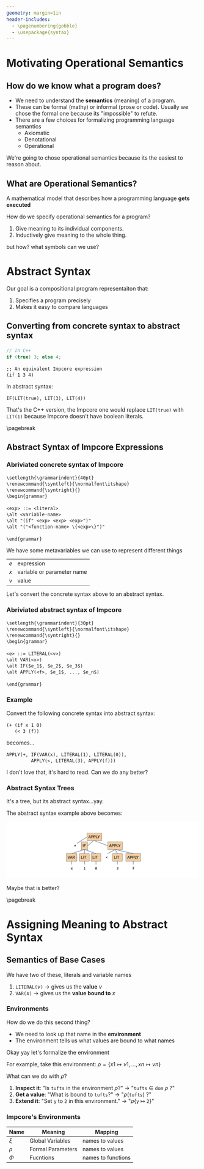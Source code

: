 ```yaml
---
geometry: margin=1in
header-includes:
  - \pagenumbering{gobble}
  - \usepackage{syntax}
---
```


# Motivating Operational Semantics

## How do we know what a program does?

- We need to understand the **semantics** (meaning) of a program.
- These can be formal (mathy) or informal (prose or code). Usually we chose the formal one because its "impossible" to refute.
- There are a few choices for formalizing programming language semantics
  - Axiomatic
  - Denotational
  - Operational

We're going to chose operational semantics because its the easiest to reason about.

## What are Operational Semantics?

A mathematical model that describes how a programming language **gets executed**

How do we specify operational semantics for a program?

1. Give meaning to its individual components.
2. Inductively give meaning to the whole thing.

but how? what symbols can we use?

# Abstract Syntax

Our goal is a compositional program representaiton that:

1. Specifies a program precisely
2. Makes it easy to compare languages

## Converting from concrete syntax to abstract syntax

```cpp
// In C++
if (true) 3; else 4;
```

```
;; An equivalent Impcore expression
(if 1 3 4)
```

In abstract syntax:

```
IF(LIT(true), LIT(3), LIT(4))
```

That's the C++ version, the Impcore one would replace `LIT(true)` with `LIT(1)` because Impcore doesn't have boolean literals.

\pagebreak

## Abstract Syntax of Impcore Expressions

### Abriviated concrete syntax of Impcore

```{=latex}
\setlength{\grammarindent}{40pt}
\renewcommand{\syntleft}{\normalfont\itshape}
\renewcommand{\syntright}{}
\begin{grammar}

<exp> ::= <literal>
\alt <variable-name>
\alt "(if" <exp> <exp> <exp>")"
\alt "("<function-name> \{<exp>\}")"

\end{grammar}
```

We have some metavariables we can use to represent different things

|     |                            |
| --- | -------------------------- |
| _e_ | expression                 |
| _x_ | variable or parameter name |
| _v_ | value                      |

Let's convert the concrete syntax above to an abstract syntax.

### Abriviated abstract syntax of Impcore

```{=latex}
\setlength{\grammarindent}{30pt}
\renewcommand{\syntleft}{\normalfont\itshape}
\renewcommand{\syntright}{}
\begin{grammar}

<e> ::= LITERAL(<v>)
\alt VAR(<x>)
\alt IF($e_1$, $e_2$, $e_3$)
\alt APPLY(<f>, $e_1$, ..., $e_n$)

\end{grammar}
```

### Example

Convert the following concrete syntax into abstract syntax:

```
(+ (if x 1 0)
   (< 3 (f))
```

becomes...

```
APPLY(+, IF(VAR(x), LITERAL(1), LITERAL(0)),
         APPLY(<, LITERAL(3), APPLY(f)))
```

I don't love that, it's hard to read. Can we do any better?

### Abstract Syntax Trees

It's a tree, but its abstract syntax...yay.

The abstract syntax example above becomes:

![](./assets/ast.png)

Maybe that is better?

\pagebreak

# Assigning Meaning to Abstract Syntax

## Semantics of Base Cases

We have two of these, literals and variable names

1. `LITERAL(`_v_`)` &rarr; gives us the **value** _v_
2. `VAR(`_x_`)` &rarr; gives us the **value bound to** _x_

### Environments

How do we do this second thing?

- We need to look up that name in the **environment**
- The environment tells us what values are bound to what names

Okay yay let's formalize the environment

For example, take this environment: $\rho = \{ x1 \mapsto v1, ..., xn \mapsto vn \}$

What can we do with $\rho$?

1. **Inspect it**: "Is `tufts` in the environment $\rho$?" &rarr; "`tufts` $\in$ `dom` $\rho$ ?"
2. **Get a value**: "What is bound to `tufts`?" &rarr; "$\rho ($`tufts`$)$ ?"
3. **Extend it**: "Set `y` to `2` in this environment." &rarr; "$\rho \{$`y` $\mapsto$ `2`$\}$"

### Impcore's Environments

| Name   | Meaning           | Mapping            |
| ------ | ----------------- | ------------------ |
| $\xi$  | Global Variables  | names to values    |
| $\rho$ | Formal Parameters | names to values    |
| $\Phi$ | Fucntions         | names to functions |
